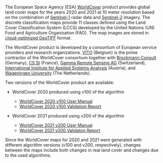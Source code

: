 The European Space Agency (ESA) [WorldCover](https://esa-worldcover.org/en) product provides global land cover maps for the years 2020 and 2021 at 10 meter resolution based on the combination of [Sentinel-1](https://sentinel.esa.int/web/sentinel/missions/sentinel-1) radar data and [Sentinel-2](https://sentinel.esa.int/web/sentinel/missions/sentinel-2) imagery. The discrete classification maps provide 11 classes defined using the Land Cover Classification System (LCCS) developed by the United Nations (UN) Food and Agriculture Organization (FAO). The map images are stored in [cloud-optimized GeoTIFF](https://www.cogeo.org/) format.

The WorldCover product is developed by a consortium of European service providers and research organizations. [VITO](https://remotesensing.vito.be/) (Belgium) is the prime contractor of the WorldCover consortium together with [Brockmann Consult](https://www.brockmann-consult.de/) (Germany), [CS SI](https://www.c-s.fr/) (France), [Gamma Remote Sensing AG](https://www.gamma-rs.ch/) (Switzerland), [International Institute for Applied Systems Analysis](https://www.iiasa.ac.at/) (Austria), and [Wageningen University](https://www.wur.nl/nl/Wageningen-University.htm) (The Netherlands).

Two versions of the WorldCover product are available:

- WorldCover 2020 produced using v100 of the algorithm
  - [WorldCover 2020 v100 User Manual](https://esa-worldcover.s3.eu-central-1.amazonaws.com/v100/2020/docs/WorldCover_PUM_V1.0.pdf)
  - [WorldCover 2020 v100 Validation Report]((<https://esa-worldcover.s3.eu-central-1.amazonaws.com/v100/2020/docs/WorldCover_PVR_V1.1.pdf>))

- WorldCover 2021 produced using v200 of the algorithm
  - [WorldCover 2021 v200 User Manual]((<https://esa-worldcover.s3.eu-central-1.amazonaws.com/v200/2021/docs/WorldCover_PUM_V2.0.pdf>))
  - [WorldCover 2021 v200 Validaton Report]((<https://esa-worldcover.s3.eu-central-1.amazonaws.com/v200/2021/docs/WorldCover_PVR_V2.0.pdf>))

Since the WorldCover maps for 2020 and 2021 were generated with different algorithm versions (v100 and v200, respectively), changes between the maps include both changes in real land cover and changes due to the used algorithms.
